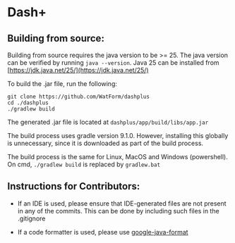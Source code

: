 # Dash+

## Building from source:

Building from source requires the java version to be >= 25. The java version can be verified by running `java --version`. Java 25 can be installed from [https://jdk.java.net/25/](https://jdk.java.net/25/)

To build the .jar file, run the following:

```
git clone https://github.com/WatForm/dashplus
cd ./dashplus
./gradlew build
```

The generated .jar file is located at `dashplus/app/build/libs/app.jar`

The build process uses gradle version 9.1.0. However, installing this globally is unnecessary, since it is downloaded as part of the build process.

The build process is the same for Linux, MacOS and Windows (powershell). On cmd, `./gradlew build` is replaced by `gradlew.bat`


## Instructions for Contributors:

- If an IDE is used, please ensure that IDE-generated files are not present in any of the commits. This can be done by including such files in the .gitignore

- If a code formatter is used, please use [google-java-format](https://github.com/google/google-java-format)



